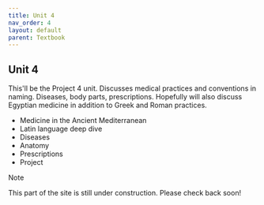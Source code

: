 ```yaml
---
title: Unit 4
nav_order: 4
layout: default
parent: Textbook
---
```


## Unit 4

This'll be the Project 4 unit. Discusses medical practices and conventions in naming. Diseases, body parts, prescriptions. Hopefully will also discuss Egyptian medicine in addition to Greek and Roman practices.

- Medicine in the Ancient Mediterranean
- Latin language deep dive
- Diseases
- Anatomy
- Prescriptions
- Project

> [!note]
> This part of the site is still under construction. Please check back soon!
